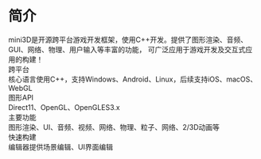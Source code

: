 # 简介
mini3D是开源跨平台游戏开发框架，使用C++开发。提供了图形渲染、音频、GUI、网络、物理、用户输入等丰富的功能， 可广泛应用于游戏开发及交互式应用的构建！  
        跨平台  
          核心语言使用C++，支持Windows、Android、Linux，后续支持iOS、macOS、WebGL  
        图形API  
          Direct11、OpenGL、OpenGLES3.x  
        主要功能  
          图形渲染、UI、音频、视频、网络、物理、粒子、网络、2/3D动画等  
        快速构建  
          编辑器提供场景编辑、UI界面编辑
